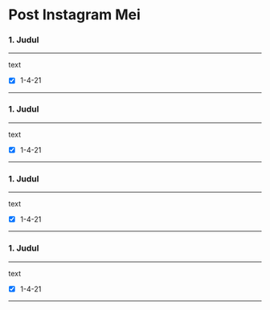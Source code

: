 # Post Instagram Mei

### 1. Judul

---

text

- [x] 1-4-21 

---

### 1. Judul

---

text

- [x] 1-4-21

---

### 1. Judul

---

text

- [x] 1-4-21

---

### 1. Judul

---

text

- [x] 1-4-21

---
